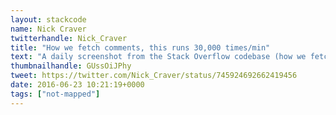 ```yaml
---
layout: stackcode
name: Nick Craver
twitterhandle: Nick_Craver
title: "How we fetch comments, this runs 30,000 times/min"
text: "A daily screenshot from the Stack Overflow codebase (how we fetch comments, this runs 30,000 times/min). "
thumbnailhandle: GUssOiJPhy
tweet: https://twitter.com/Nick_Craver/status/745924692662419456
date: 2016-06-23 10:21:19+0000
tags: ["not-mapped"]
---
```

